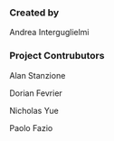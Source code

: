 ### Created by ###
Andrea Interguglielmi

### Project Contrubutors ###
Alan Stanzione

Dorian Fevrier

Nicholas Yue

Paolo Fazio
